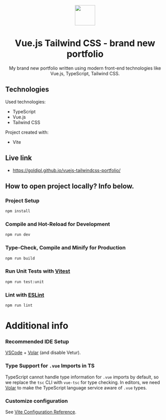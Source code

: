<p align="center">
    <img src="https://seeklogo.com/images/V/vuejs-logo-17D586B587-seeklogo.com.png" width="64"/>
</p>

<h1 align="center">Vue.js Tailwind CSS - brand new portfolio</h1>

<p align="center">My brand new portfolio written using modern front-end technologies like Vue.js, TypeScript, Tailwind CSS.</p>

## Technologies

Used technologies:

- TypeScript
- Vue.js
- Tailwind CSS

Project created with:

- Vite

## Live link

- https://goldipl.github.io/vuejs-tailwindcss-portfolio/

## How to open project locally? Info below.

### Project Setup

```sh
npm install
```

### Compile and Hot-Reload for Development

```sh
npm run dev
```

### Type-Check, Compile and Minify for Production

```sh
npm run build
```

### Run Unit Tests with [Vitest](https://vitest.dev/)

```sh
npm run test:unit
```

### Lint with [ESLint](https://eslint.org/)

```sh
npm run lint
```

# Additional info

### Recommended IDE Setup

[VSCode](https://code.visualstudio.com/) + [Volar](https://marketplace.visualstudio.com/items?itemName=Vue.volar) (and disable Vetur).

### Type Support for `.vue` Imports in TS

TypeScript cannot handle type information for `.vue` imports by default, so we replace the `tsc` CLI with `vue-tsc` for type checking. In editors, we need [Volar](https://marketplace.visualstudio.com/items?itemName=Vue.volar) to make the TypeScript language service aware of `.vue` types.

### Customize configuration

See [Vite Configuration Reference](https://vitejs.dev/config/).
